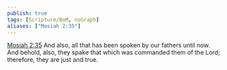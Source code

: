 ```yaml
---
publish: true
tags: [Scripture/BoM, noGraph]
aliases: ["Mosiah 2:35"]
---
```

[Mosiah 2:35](https://churchofjesuschrist.org/study/scriptures/bofm/mosiah/2?lang=eng&id=p35#p35) And also, all that has been spoken by our fathers until now. And behold, also, they spake that which was commanded them of the Lord; therefore, they are just and true.
